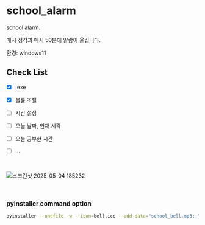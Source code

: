 # school_alarm
school alarm. 

매시 정각과
매시 50분에
알람이 울립니다.

환경: windows11



## Check List
- [x] .exe
- [x] 볼륨 조절
- [ ] 시간 설정
- [ ] 오늘 날짜, 현재 시각
- [ ] 오늘 공부한 시간
- [ ] ...



<br/>

![스크린샷 2025-05-04 185232](https://github.com/user-attachments/assets/0c3790f2-0b68-4b4b-99f1-690172c296c6)


<br/>

### pyinstaller command option

```bash
pyinstaller --onefile -w --icon=bell.ico --add-data="school_bell.mp3;." alarm.py
```
